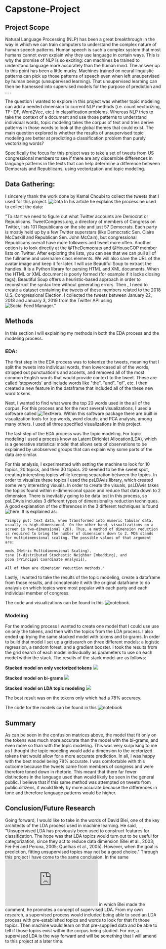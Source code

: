 # Capstone-Project

## Project Scope

Natural Language Processing (NLP) has been a great breakthrough in the way in which we can train computers to understand the complex nature of human speech patterns. Human speech is such a complex system that most humans cannot even explain why they use language in certain ways. This is why the promise of NLP is so exciting: can machines be trained to understand language more accurately than the human mind. The answer up to this point has been a little murky. Machines trained on neural linguistic patterns can pick up those patterns of speech even when left unsupervised by human beings (unsupervised learning). That unsupervised learning can then be harnessed into supervised models for the purpose of prediction and ... . 

The question I wanted to explore in this project was whether topic modeling can add a needed dimension to current NLP methods (i.e. count vectorizing, TF-IDF, Word2Vec, etc.) in classification problems. Whereas NLP tries to take the context of a document and use those patterns to understand individual words, topic modeling takes the corpus of text and tries derive patterns in those words to look at the global themes that could exist. The main question explored is whether the results of unsupervised topic modeling are better at predicting a classification problem than purely vectorizing words? 
 
Specifically the focus for this project was to take a set of tweets from US congressional members to see if there are any discernible differences in language patterns in the texts that can help determine a difference between Democrats and Republicans, using vectorization and topic modeling.


## Data Gathering:

I sincerely thank the work done by Kamal Choubi to collect the tweets that I used for this project. ![Data](https://towardsdatascience.com/are-you-democrat-or-republican-let-your-tweets-define-you-4aa4cadf4bea) In his article he explains the process he used to collect the data:

"To start we need to figure out what Twitter accounts are Democrat or Republicans. TweetCongress.org, a directory of members of Congress on Twitter, lists 101 Republicans on the site and just 57 Democrats. Each party is mostly held up by a few Twitter superstars (like Democratic Sen. Claire McCaskill and Republican Sen. John McCain), but congressional Republicans overall have more followers and tweet more often.
Another option is to look directly at the @TheDemocrats and @HouseGOP member lists on Twitter. After exploring the lists, you can see that we can pull all of the fullname and username class elements. We will also save the URL of the avatar image and keep it for later.
I will use Beautiful Soup to extract the handles. It is a Python library for parsing HTML and XML documents. When the HTML or XML document is poorly formed (for example if it lacks closing tags), Beautiful Soup offers a heuristic-based approach in order to reconstruct the syntax tree without generating errors.
Then , I need to create a dataset containing the tweets of these members related to the 2018 U.S. Congressional Election. I collected the tweets between January 22, 2018 and January 3, 2019 from the Twitter API using ![Social Feed Manager](https://gwu-libraries.github.io/sfm-ui/)."

## Methods

In this section I will explaining my methods in both the EDA process and the modeling process.

### EDA:

The first step in the EDA process was to tokenize the tweets, meaning that I split the tweets into individual words, then lowercased all of the words, stripped out punctuation's and accents, and removed all of the most common English words that would provide context to the tweet. These are called 'stopwords' and include words like "the", "and", "of", etc. I then created a new feature in the dataframe that included all of the these new word tokens.

Next, I wanted to find what were the top 20 words used in the all of the corpus. For this process and for the next several visualizations, I used a software called ![TextHero](https://texthero.org/). Within this software package there are built in visualization tools for top words, word clouds, and PCA analysis, among many others. I used all three specified visualizations in this project.


The last step of the EDA process was the topic modeling. For topic modeling I used a process know as Latent Dirichlet Allocation(LDA), which is a generative statistical model that allows sets of observations to be explained by unobserved groups that can explain why some parts of the data are similar. 

For this analysis, I experimented with setting the machine to look for 10 topics, 20 topics, and then 30 topics. 20 seemed to be the sweet spot, creating interesting topics while keeping separation between the topics. In order to visualize these topics I used the psLDAvis library, which created some very interesting visuals. In order to create the visuals, psLDAvis takes the topics found within n-dimensional space and reduce that data down to 2 dimension. There is inevitably going to be data lost in this process, so psLDAvis includes 3 different types of dimensionality reduction techniques. A good explanation of the differences in the 3 different techniques is found ![here](https://stackoverflow.com/questions/50923430/what-does-the-parameter-mds-mean-in-the-pyldavis-sklearn-prepare-function). It is explained as: 
    
    "Simply put: text data, when transformed into numeric tabular data, usually is high-dimensional. On the other hand, visualizations on a screen is two-dimensional (2D). Thus, a method of dimension reduction is required to bring the number of dimensions down to 2. MDS stands for multidimensional scaling. The possible values of that argument are:

    mmds (Metric Multidimensional Scaling),
    tsne (t-distributed Stochastic Neighbor Embedding), and
    pcoa (Principal Coordinate Analysis),

    All of them are dimension reduction methods."
    
Lastly, I wanted to take the results of the topic modeling, create a dataframe from those results, and concatenate it with the original dataframe to do analysis on which topics were most popular with each party and each individual member of congress.  

The code and visualizations can be found in this ![notebook](http://localhost:8888/notebooks/code/LDA%20Topic%20Exploration.ipynb#topic=0&lambda=1&term=). 


### Modeling

For the modeling process I wanted to create one model that I could use use on only the tokens, and then with the topics from the LDA process. I also ended up trying the same stacked model with tokens and bi-grams. In order to build that model I set up a gridsearch on three different models: a logistic regression, a random forest, and a gradient booster. I took the results from the grid search of each model individually as parameters to use on each model within the stack. The results of the stack model are as follows:

**Stacked model on only vectorized tokens** 
![](./visuals/tokens_confusion_matrix.png)

**Stacked model on bi-grams**
![](./visuals/tokens_confusion_matrix_with_bigrams.png)

**Stacked model on LDA topic modeling** 
![](./visuals/LDA_confusion_matrix.png)

The best result was on the tokens only which had a 78% accuracy.

The code for the models can be found in this ![notebook](http://localhost:8888/notebooks/code/Stack%20models%20-%20Tokens%20vs%20LDA%20.ipynb)

## Summary

As can be seen in the confusion matrices above, the model that fit only on the tokens was much more accurate than the model with the bi-grams, and even more so than with the topic modeling. This was very surprising to me as I thought the topic modeling would add a dimension to the vectorized tokens that would allow for a more accurate prediction. In all, I was happy with the best model being 78% accurate. I was comfortable with this outcome because the tweets came from members of congress and were therefore toned down in rhetoric. This meant that there far fewer distinctions in the language used than would likely be seen in the general public. I believe that if this same method was attempted on tweets from public citizens, it would likely by more accurate because the differences in tone and therefore language patterns would be higher.  


## Conclusion/Future Research

Going forward, I would like to take in the words of David Blei, one of the key architects of the LDA process used in machine learning. He said, "Unsupervised LDA has previously been used to construct features for classification. The hope was that LDA topics would turn out to be useful for categorization, since they act to reduce data dimension (Blei et al., 2003; Fei-Fei and Perona, 2005; Quelhas et al., 2005). However, when the goal is prediction, fitting unsupervised topics may not be a good choice." Through this project I have come to the same conclusion. In the same ![article](https://arxiv.org/pdf/1003.0783v1.pdf) in which Blei made the comment, he promotes a concept of supervised LDA. From my own research, a supervised process would included being able to seed an LDA process with pre-established topics and words to look for that fit those topics. Then machine would learn on that pre-supplied data and be able to tell if those topics exist within the corpus being studied. For me, a supervised LDA is the way forward and will be something that I will amend to this project at a later time.

